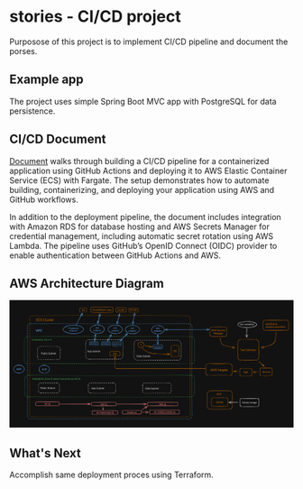 # stories - CI/CD project

Purposose of this project is to implement CI/CD pipeline and document the porses.

## Example app

The project uses simple Spring Boot MVC app with PostgreSQL for data persistence.

## CI/CD Document 

[Document]() walks through building a CI/CD pipeline for a containerized application using GitHub Actions and deploying it to AWS Elastic Container Service (ECS) with Fargate. The setup demonstrates how to automate building, containerizing, and deploying your application using AWS and GitHub workflows. 

In addition to the deployment pipeline, the document includes integration with Amazon RDS for database hosting and AWS Secrets Manager for credential management, including automatic secret rotation using AWS Lambda. The pipeline uses GitHub’s OpenID Connect (OIDC) provider to enable authentication between GitHub Actions and AWS.


## AWS Architecture Diagram

![img_4.png](documents/img_4.png)


## What's Next

Accomplish same deployment proces using Terraform.
